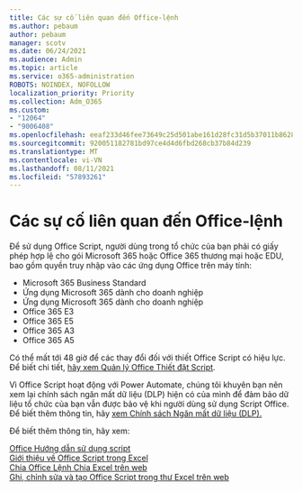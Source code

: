 ```yaml
---
title: Các sự cố liên quan đến Office-lệnh
ms.author: pebaum
author: pebaum
manager: scotv
ms.date: 06/24/2021
ms.audience: Admin
ms.topic: article
ms.service: o365-administration
ROBOTS: NOINDEX, NOFOLLOW
localization_priority: Priority
ms.collection: Adm_O365
ms.custom:
- "12064"
- "9006408"
ms.openlocfilehash: eeaf233d46fee73649c25d501abe161d28fc31d5b37011b862876f6fd34f0140
ms.sourcegitcommit: 920051182781bd97ce4d4d6fbd268cb37b84d239
ms.translationtype: MT
ms.contentlocale: vi-VN
ms.lasthandoff: 08/11/2021
ms.locfileid: "57893261"
---
```

# <a name="issues-related-to-office-scripts"></a>Các sự cố liên quan đến Office-lệnh

Để sử dụng Office Script, người dùng trong tổ chức của bạn phải có giấy phép hợp lệ cho gói Microsoft 365 hoặc Office 365 thương mại hoặc EDU, bao gồm quyền truy nhập vào các ứng dụng Office trên máy tính:

- Microsoft 365 Business Standard
- Ứng dụng Microsoft 365 dành cho doanh nghiệp
- Ứng dụng Microsoft 365 dành cho doanh nghiệp
- Office 365 E3
- Office 365 E5
- Office 365 A3
- Office 365 A5

Có thể mất tới 48 giờ để các thay đổi đối với thiết Office Script có hiệu lực. Để biết chi tiết, [hãy xem Quản lý Office Thiết đặt Script](https://docs.microsoft.com/microsoft-365/admin/manage/manage-office-scripts-settings).

Vì Office Script hoạt động với Power Automate, chúng tôi khuyên bạn nên xem lại chính sách ngăn mất dữ liệu (DLP) hiện có của mình để đảm bảo dữ liệu tổ chức của bạn vẫn được bảo vệ khi người dùng sử dụng Script Office. Để biết thêm thông tin, hãy [xem Chính sách Ngăn mất dữ liệu (DLP).](https://docs.microsoft.com/power-automate/prevent-data-loss)

Để biết thêm thông tin, hãy xem:

[Office Hướng dẫn sử dụng script](https://docs.microsoft.com/office/dev/scripts/)<br/>
[Giới thiệu về Office Script trong Excel](https://support.microsoft.com/office/introduction-to-office-scripts-in-excel-9fbe283d-adb8-4f13-a75b-a81c6baf163a)<br/>
[Chia Office Lệnh Chia Excel trên web](https://support.microsoft.com/office/sharing-office-scripts-in-excel-for-the-web-226eddbc-3a44-4540-acfe-fccda3d1122b)<br/>
[Ghi, chỉnh sửa và tạo Office Script trong thư Excel trên web](https://docs.microsoft.com/office/dev/scripts/tutorials/excel-tutorial)